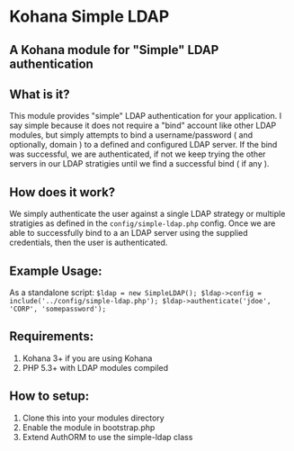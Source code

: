 # Kohana Simple LDAP #

## A Kohana module for "Simple" LDAP authentication ##

What is it?
----------------------------------------------------------
This module provides "simple" LDAP authentication for your application.  I say simple because it does not require a "bind" account like other LDAP modules, but simply attempts to bind a username/password ( and optionally, domain ) to a defined and configured LDAP server. If the bind was successful, we are authenticated, if not we keep trying the other servers in our LDAP stratigies until we find a successful bind ( if any ).  

How does it work?
---------------------------------------------------------
We simply authenticate the user against a single LDAP strategy or multiple stratigies as defined in the `config/simple-ldap.php` config.  Once we are able to successfully bind to a an LDAP server using the supplied credentials, then the user is authenticated.

Example Usage:
---------------------------------------------------------

As a standalone script:
`
$ldap = new SimpleLDAP();
$ldap->config = include('../config/simple-ldap.php');
$ldap->authenticate('jdoe', 'CORP', 'somepassword');
`


Requirements:
-----------------------------------------------------------
1. Kohana 3+ if you are using Kohana
2. PHP 5.3+ with LDAP modules compiled

How to setup:
-----------------------------------------------------------

1. Clone this into your modules directory
2. Enable the module in bootstrap.php
3. Extend AuthORM to use the simple-ldap class

